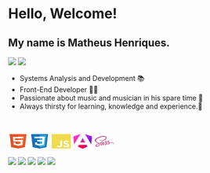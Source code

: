 <h1>Hello, Welcome! </h1>



<h2>My name is Matheus Henriques.</h2>

<!--<p>(HTML | CSS |  JS | REACTJS) </p><br>
<!-->

<div>
  <img src="https://github-readme-stats.vercel.app/api?username=matheushenriiks&count_private=true&show_icons=true&theme=tokyonight"/>
  <img src="https://github-readme-stats.vercel.app/api/top-langs/?username=matheushenriiks&layout=compact&count_private=true&show_icons=true&theme=tokyonight" />
</div>

<ul>
  <li>Systems Analysis and Development 📚</li>
  <li>Front-End Developer 👨‍💻 </li>
  <li>Passionate about music and musician in his spare time 🎵</li>
  <li>Always thirsty for learning, knowledge and experience.🧠</li>
 
</ul><br>
   
<div style="display: inline_block"><br>
     <img align="center" alt="Math-HTML" height="30" width="40" src="https://raw.githubusercontent.com/devicons/devicon/master/icons/html5/html5-original.svg">
     <img align="center" alt="Math-CSS" height="30" width="40" src="https://raw.githubusercontent.com/devicons/devicon/master/icons/css3/css3-original.svg">
     <img align="center" alt="Math-Js" height="30" width="40" src="https://raw.githubusercontent.com/devicons/devicon/master/icons/javascript/javascript-plain.svg">
     <img align="center" alt="Math-Angular" height="30" width="40" src="https://raw.githubusercontent.com/devicons/devicon/master/icons/angular/angular-original.svg">
     <img align="center" alt="Math-sass" height="30" width="40" src="https://raw.githubusercontent.com/devicons/devicon/master/icons/sass/sass-original.svg">
  
</div><br>

<div> 
  <a href="https://www.youtube.com/channel/UCnHiozDqnrY43pDdRLTyFdA" target="_blank"><img src="https://img.shields.io/badge/YouTube-FF0000?style=for-the-badge&logo=youtube&logoColor=white" target="_blank"></a>
  <a href="https://www.instagram.com/matheushenriiks/" target="_blank"><img src="https://img.shields.io/badge/-Instagram-%23E4405F?style=for-the-badge&logo=instagram&logoColor=white" target="_blank"></a>
  <a href = "mailto:matheushenriquees.mh@gmail.com"><img src="https://img.shields.io/badge/-Gmail-%23333?style=for-the-badge&logo=gmail&logoColor=white" target="_blank"></a>
  <a href="https://www.linkedin.com/in/matheus-henriques-6b0033171/" target="_blank"><img src="https://img.shields.io/badge/-LinkedIn-%230077B5?style=for-the-badge&logo=linkedin&logoColor=white" target="_blank"></a> 
   <a href="https://www.tiktok.com/@matheushenriiks" target="_blank"><img src="https://img.shields.io/badge/TikTok-000000?style=for-the-badge&logo=tiktok&logoColor=white" target="_blank"></a>
  
</div>
  
